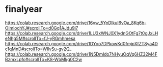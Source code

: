 # finalyear
https://colab.research.google.com/drive/16vw_5YoDIkuI6vOa_8Kq6b-OImlochYJ#scrollTo=d0Gq1AJdu9i7
https://colab.research.google.com/drive/1LU3xWNJ0X1ydnGOtFg7t0gJxLHeNhg5M#scrollTo=fJ-yRGmhmesa
https://colab.research.google.com/drive/1DYoo7DPkowKd0fmjpXfZT8ya4Dc1qMnD#scrollTo=WIlvSu-gv2Q_
https://colab.research.google.com/drive/1N5DmIdo7NHyuOqVq6HZ32M4FBzmxLpfo#scrollTo=K8-WbMkg0C2w

